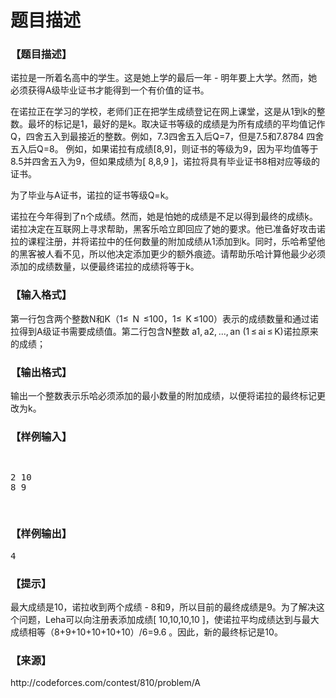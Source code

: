 # 题目描述


<h3>
【题目描述】
</h3>
<p>
诺拉是一所着名高中的学生。这是她上学的最后一年 - 明年要上大学。然而，她必须获得A级毕业证书才能得到一个有价值的证书。 
</p>
<p>
在诺拉正在学习的学校，老师们正在把学生成绩登记在网上课堂，这是从1到k的整数。最坏的标记是1，最好的是k。取决证书等级的成绩是为所有成绩的平均值记作Q，四舍五入到最接近的整数。例如，7.3四舍五入后Q=7，但是7.5和7.8784 四舍五入后Q=8。				例如，如果诺拉有成绩[8,9]，则证书的等级为9，因为平均值等于8.5并四舍五入为9，但如果成绩为[ 8,8,9 ]，诺拉将具有毕业证书8相对应等级的证书。
</p>
<p>
为了毕业与A证书，诺拉的证书等级Q=k。
</p>
<p>
诺拉在今年得到了n个成绩。然而，她是怕她的成绩是不足以得到最终的成绩ķ。诺拉决定在互联网上寻求帮助，黑客乐哈立即回应了她的要求。他已准备好攻击诺拉的课程注册，并将诺拉中的任何数量的附加成绩从1添加到k。同时，乐哈希望他的黑客被人看不见，所以他决定添加更少的额外痕迹。请帮助乐哈计算他最少必须添加的成绩数量，以便最终诺拉的成绩将等于k。
</p>
<h3>
【输入格式】
</h3>
<p>
第一行包含两个整数N和K（1≤  N  ≤100，1≤  K ≤100）表示的成绩数量和通过诺拉得到A级证书需要成绩值。第二行包含N整数 a1, a2, ..., an (1 ≤ ai ≤ K)诺拉原来的成绩；
</p>
<h3>
【输出格式】
</h3>
<p>
输出一个整数表示乐哈必须添加的最小数量的附加成绩，以便将诺拉的最终标记更改为k。
</p>
<h3>
【样例输入】
</h3>
<pre><p>
2 10
8 9
</p>
</pre>
<h3>
【样例输出】
</h3>
<pre>4</pre>
<h3>
【提示】
</h3>
<p>
最大成绩是10，诺拉收到两个成绩 - 8和9，所以目前的最终成绩是9。为了解决这个问题，Leha可以向注册表添加成绩[ 10,10,10,10 ]，使诺拉平均成绩达到与最大成绩相等（8+9+10+10+10+10）/6=9.6 。因此，新的最终标记是10。
</p>
<h3>
【来源】
</h3>
<p>
http://codeforces.com/contest/810/problem/A
</p>

